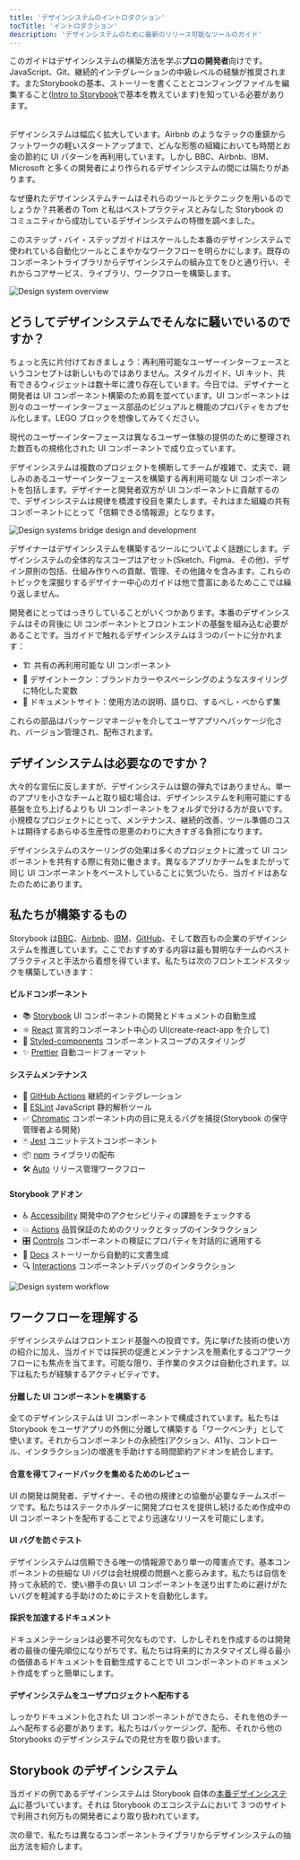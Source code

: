 ```yaml
---
title: 'デザインシステムのイントロダクション'
tocTitle: 'イントロダクション'
description: 'デザインシステムのために最新のリリース可能なツールのガイド'
---
```


<div class="aside">このガイドはデザインシステムの構築方法を学ぶ<b>プロの開発者</b>向けです。JavaScript、Git、継続的インテグレーションの中級レベルの経験が推奨されます。またStorybookの基本、ストーリーを書くこととコンフィングファイルを編集すること(<a href="/intro-to-storybook">Intro to Storybook</a>で基本を教えています)を知っている必要があります。
</div>

<br/>

デザインシステムは幅広く拡大しています。Airbnb のようなテックの重鎮からフットワークの軽いスタートアップまで、どんな形態の組織においても時間とお金の節約に UI パターンを再利用しています。しかし BBC、Airbnb、IBM、Microsoft と多くの開発者により作られるデザインシステムの間には隔たりがあります。

なぜ優れたデザインシステムチームはそれらのツールとテクニックを用いるのでしょうか？共著者の Tom と私はベストプラクティスとみなした Storybook のコミュニティから成功しているデザインシステムの特徴を調べました。

このステップ・バイ・ステップガイドはスケールした本番のデザインシステムで使われている自動化ツールとこまやかなワークフローを明らかにします。既存のコンポーネントライブラリからデザインシステムの組み立てをひと通り行い、それからコアサービス、ライブラリ、ワークフローを構築します。

![Design system overview](/design-systems-for-developers/design-system-overview.jpg)

## どうしてデザインシステムでそんなに騒いでいるのですか？

ちょっと先に片付けておきましょう：再利用可能なユーザーインターフェースというコンセプトは新しいものではありません。スタイルガイド、UI キット、共有できるウィジェットは数十年に渡り存在しています。今日では、デザイナーと開発者は UI コンポーネント構築のため肩を並べています。UI コンポーネントは別々のユーザーインターフェース部品のビジュアルと機能のプロパティをカプセル化します。LEGO ブロックを想像してみてください。

現代のユーザーインターフェースは異なるユーザー体験の提供のために整理された数百もの規格化された UI コンポーネントで成り立っています。

デザインシステムは複数のプロジェクトを横断してチームが複雑で、丈夫で、親しみのあるユーザーインターフェースを構築する再利用可能な UI コンポーネントを包括します。デザイナーと開発者双方が UI コンポーネントに貢献するので、デザインシステムは規律を橋渡す役目を果たします。それはまた組織の共有コンポーネントにとって「信頼できる情報源」となります。

![Design systems bridge design and development](/design-systems-for-developers/design-system-context.jpg)

デザイナーはデザインシステムを構築するツールについてよく話題にします。デザインシステムの全体的なスコープはアセット(Sketch、Figma、その他)、デザイン原則の包括、仕組み作りへの貢献、管理、その他諸々を含みます。これらのトピックを深掘りするデザイナー中心のガイドは他で豊富にあるためここでは繰り返しません。

開発者にとってはっきりしていることがいくつかあります。本番のデザインシステムはその背後に UI コンポーネントとフロントエンドの基盤を組み込む必要があることです。当ガイドで触れるデザインシステムは３つのパートに分かれます：

- 🏗 共有の再利用可能な UI コンポーネント
- 🎨 デザイントークン：ブランドカラーやスペーシングのようなスタイリングに特化した変数
- 📕 ドキュメントサイト：使用方法の説明、語り口、するべし・べからず集

これらの部品はパッケージマネージャを介してユーザアプリへパッケージ化され、バージョン管理され、配布されます。

## デザインシステムは必要なのですか？

大々的な宣伝に反しますが、デザインシステムは銀の弾丸ではありません。単一のアプリを小さなチームと取り組む場合は、デザインシステムを利用可能にする基盤を立ち上げるよりも UI コンポーネントをフォルダで分ける方が良いです。小規模なプロジェクトにとって、メンテナンス、継続的改善、ツール準備のコストは期待するあらゆる生産性の恩恵のわりに大きすぎる負担になります。

デザインシステムのスケーリングの効果は多くのプロジェクトに渡って UI コンポーネントを共有する際に有効に働きます。異なるアプリかチームをまたがって同じ UI コンポーネントをペーストしていることに気づいたら、当ガイドはあなたのためにあります。

## 私たちが構築するもの

Storybook は[BBC](https://www.bbc.co.uk/iplayer/storybook/index.html?path=/story/style-guide--colours)、[Airbnb](https://github.com/airbnb/lunar)、[IBM](https://www.carbondesignsystem.com/)、[GitHub](https://primer.style/css/)、そして数百もの企業のデザインシステムを推進しています。ここでおすすめする内容は最も賢明なチームのベストプラクティスと手法から着想を得ています。私たちは次のフロントエンドスタックを構築していきます：

#### ビルドコンポーネント

- 📚 [Storybook](http://storybook.js.org) UI コンポーネントの開発とドキュメントの自動生成
- ⚛️ [React](https://reactjs.org/) 宣言的コンポーネント中心の UI(create-react-app を介して)
- 💅 [Styled-components](https://www.styled-components.com/) コンポーネントスコープのスタイリング
- ✨ [Prettier](https://prettier.io/) 自動コードフォーマット

#### システムメンテナンス

- 🚥 [GitHub Actions](https://github.com/features/actions) 継続的インテグレーション
- 📐 [ESLint](https://eslint.org/) JavaScript 静的解析ツール
- ✅ [Chromatic](https://chromatic.com) コンポーネント内の目に見えるバグを捕捉(Storybook の保守管理者よる開発)
- 🃏 [Jest](https://jestjs.io/) ユニットテストコンポーネント
- 📦 [npm](https://npmjs.com) ライブラリの配布
- 🛠 [Auto](https://github.com/intuit/auto) リリース管理ワークフロー

#### Storybook アドオン

- ♿ [Accessibility](https://github.com/storybookjs/storybook/tree/master/addons/a11y) 開発中のアクセシビリティの課題をチェックする
- 💥 [Actions](https://storybook.js.org/docs/react/essentials/actions) 品質保証のためのクリックとタップのインタラクション
- 🎛 [Controls](https://storybook.js.org/docs/react/essentials/controls) コンポーネントの検証にプロパティを対話的に適用する
- 📕 [Docs](https://storybook.js.org/docs/react/writing-docs/introduction) ストーリーから自動的に文書生成
- 🔍 [Interactions](https://storybook.js.org/addons/@storybook/addon-interactions/) コンポーネントデバッグのインタラクション

![Design system workflow](/design-systems-for-developers/design-system-workflow.jpg)

## ワークフローを理解する

デザインシステムはフロントエンド基盤への投資です。先に挙げた技術の使い方の紹介に加え、当ガイドでは採択の促進とメンテナンスを簡素化するコアワークフローにも焦点を当てます。可能な限り、手作業のタスクは自動化されます。以下は私たちが経験するアクティビティです。

#### 分離した UI コンポーネントを構築する

全てのデザインシステムは UI コンポーネントで構成されています。私たちは Storybook をユーザアプリの外側に分離して構築する「ワークベンチ」として使います。それからコンポーネントの永続性(アクション、A11y、コントロール、インタラクション)の増進を手助けする時間節約アドオンを統合します。

#### 合意を得てフィードバックを集めるためのレビュー

UI の開発は開発者、デザイナー、その他の規律との協働が必要なチームスポーツです。私たちはステークホルダーに開発プロセスを提供し続けるため作成中の UI コンポーネントを配布することでより迅速なリリースを可能にします。

#### UI バグを防ぐテスト

デザインシステムは信頼できる唯一の情報源であり単一の障害点です。基本コンポーネントの些細な UI バグは会社規模の問題へと膨らみます。私たちは自信を持って永続的で、使い勝手の良い UI コンポーネントを送り出すために避けがたいバグを軽減する手助けのためにテストを自動化します。

#### 採択を加速するドキュメント

ドキュメンテーションは必要不可欠なものです、しかしそれを作成するのは開発者の最後の優先順位になりがちです。私たちは将来的にカスタマイズし得る最小の価値あるドキュメントを自動生成することで UI コンポーネントのドキュメント作成をずっと簡単にします。

#### デザインシステムをユーザプロジェクトへ配布する

しっかりドキュメント化された UI コンポーネントができたら、それを他のチームへ配布する必要があります。私たちはパッケージング、配布、それから他の Storybooks のデザインシステムでの見せ方を取り扱います。

## Storybook のデザインシステム

当ガイドの例であるデザインシステムは Storybook 自体の[本番デザインシステム](https://github.com/storybookjs/design-system)に基づいています。それは Storybook のエコシステムにおいて 3 つのサイトで利用され何万もの開発者により取り扱われています。

次の章で、私たちは異なるコンポーネントライブラリからデザインシステムの抽出方法を紹介します。

